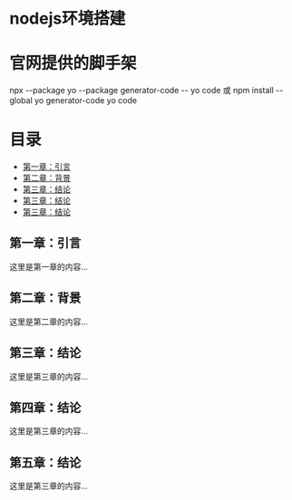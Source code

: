 # nodejs环境搭建
# 官网提供的脚手架
npx --package yo --package generator-code -- yo code
或 npm install --global yo generator-code 
   yo code 

# 目录  
  
- [第一章：引言](#第一章：引言)  
- [第二章：背景](#第二章：背景)  
- [第三章：结论](#第三章：结论)
- [第三章：结论](#第三章：结论)
- [第三章：结论](#第三章：结论)




## 第一章：引言  
  
这里是第一章的内容...  
  
## 第二章：背景  
  
这里是第二章的内容...  
  
## 第三章：结论  
  
这里是第三章的内容...



## 第四章：结论  
  
这里是第三章的内容...




## 第五章：结论  
  
这里是第三章的内容...